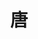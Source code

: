 ---
layout: default
title: 唐
subtitle: 
parent: 汉代之后
nav_order: 3
has_children: true
zh_cn: 标志定义
---